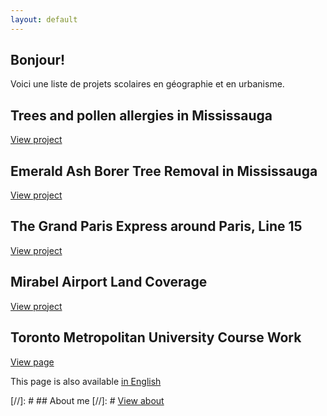 ```yaml
---
layout: default
---
```


## Bonjour!
Voici une liste de projets scolaires en géographie et en urbanisme. 

## Trees and pollen allergies in Mississauga
[View project](./proj_treeallergy.html)

## Emerald Ash Borer Tree Removal in Mississauga
[View project](./proj_emeraldashborer.html)

## The Grand Paris Express around Paris, Line 15
[View project](./proj_gpeligne15.html)

## Mirabel Airport Land Coverage
[View project](./proj_aeroportmirabel.html)

## Toronto Metropolitan University Course Work
[View page](/diversityinclusion.html)

This page is also available [in English](/index)


[//]: # ## About me
[//]: # [View about](./about.html)
